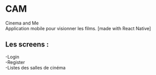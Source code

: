 # CAM
Cinema and Me<br>
Application mobile pour visionner les films. [made with React Native]<br>
## Les screens : <br>
-Login<br>
-Register<br>
-Listes des salles de cinéma<br>
